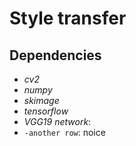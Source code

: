 # Style transfer
## Dependencies
* *cv2*
* *numpy*
* *skimage*
* *tensorflow*
* *VGG19 network*: 
* `-another row`: noice
